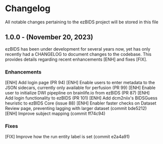 # Changelog

All notable changes pertaining to the ezBIDS project will be stored in this file

## 1.0.0 - (November 20, 2023)

ezBIDS has been under development for several years now, yet has only recently had a CHANGELOG to document changes
to the codebase. This provides details regarding recent enhancements [ENH] and fixes [FIX].

### Enhancements
[ENH] Add login page (PR 94)
[ENH] Enable users to enter metadata to the JSON sidecars, currently only available for perfusion (PR 99)
[ENH] Enable user to initialize DWI pipepline on brainlife.io from ezBIDS (PR 87)
[ENH] Add login functionality to ezBIDS (PR 101)
[ENH] Add dcm2niix's BIDSGuess heuristic to ezBIDS Core (issue 88)
[ENH] Enabler faster checks on Dataset Review page, preventing lagging with larger dataset (commit bde5212)
[ENH] Improve subject mapping (commit ff74c94)

### Fixes
[FIX] Improve how the run entity label is set (commit e2a4a91)
